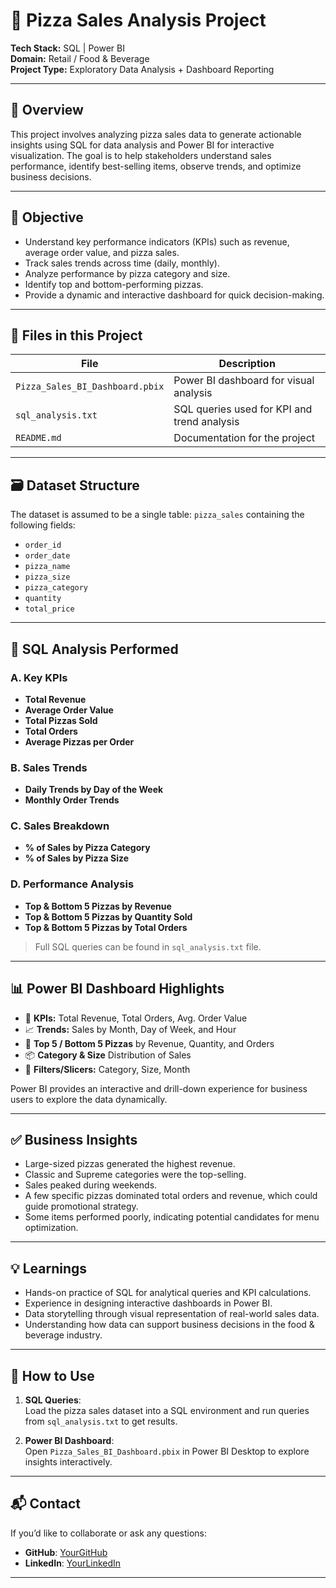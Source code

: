 # 🍕 Pizza Sales Analysis Project

**Tech Stack:** SQL | Power BI  
**Domain:** Retail / Food & Beverage  
**Project Type:** Exploratory Data Analysis + Dashboard Reporting  

---

## 📌 Overview

This project involves analyzing pizza sales data to generate actionable insights using SQL for data analysis and Power BI for interactive visualization. The goal is to help stakeholders understand sales performance, identify best-selling items, observe trends, and optimize business decisions.

---

## 🎯 Objective

- Understand key performance indicators (KPIs) such as revenue, average order value, and pizza sales.
- Track sales trends across time (daily, monthly).
- Analyze performance by pizza category and size.
- Identify top and bottom-performing pizzas.
- Provide a dynamic and interactive dashboard for quick decision-making.

---

## 📁 Files in this Project

| File | Description |
|------|-------------|
| `Pizza_Sales_BI_Dashboard.pbix` | Power BI dashboard for visual analysis |
| `sql_analysis.txt` | SQL queries used for KPI and trend analysis |
| `README.md` | Documentation for the project |

---

## 🗃️ Dataset Structure

The dataset is assumed to be a single table: `pizza_sales` containing the following fields:

- `order_id`
- `order_date`
- `pizza_name`
- `pizza_size`
- `pizza_category`
- `quantity`
- `total_price`

---

## 🧪 SQL Analysis Performed

### A. Key KPIs
- **Total Revenue**
- **Average Order Value**
- **Total Pizzas Sold**
- **Total Orders**
- **Average Pizzas per Order**

### B. Sales Trends
- **Daily Trends by Day of the Week**
- **Monthly Order Trends**

### C. Sales Breakdown
- **% of Sales by Pizza Category**
- **% of Sales by Pizza Size**

### D. Performance Analysis
- **Top & Bottom 5 Pizzas by Revenue**
- **Top & Bottom 5 Pizzas by Quantity Sold**
- **Top & Bottom 5 Pizzas by Total Orders**

> Full SQL queries can be found in `sql_analysis.txt` file.

---

## 📊 Power BI Dashboard Highlights

- 📌 **KPIs:** Total Revenue, Total Orders, Avg. Order Value  
- 📈 **Trends:** Sales by Month, Day of Week, and Hour  
- 🥇 **Top 5 / Bottom 5 Pizzas** by Revenue, Quantity, and Orders  
- 📦 **Category & Size** Distribution of Sales  
- 📅 **Filters/Slicers:** Category, Size, Month  

Power BI provides an interactive and drill-down experience for business users to explore the data dynamically.

---

## ✅ Business Insights

- Large-sized pizzas generated the highest revenue.
- Classic and Supreme categories were the top-selling.
- Sales peaked during weekends.
- A few specific pizzas dominated total orders and revenue, which could guide promotional strategy.
- Some items performed poorly, indicating potential candidates for menu optimization.

---

## 💡 Learnings

- Hands-on practice of SQL for analytical queries and KPI calculations.
- Experience in designing interactive dashboards in Power BI.
- Data storytelling through visual representation of real-world sales data.
- Understanding how data can support business decisions in the food & beverage industry.

---

## 🚀 How to Use

1. **SQL Queries**:  
   Load the pizza sales dataset into a SQL environment and run queries from `sql_analysis.txt` to get results.

2. **Power BI Dashboard**:  
   Open `Pizza_Sales_BI_Dashboard.pbix` in Power BI Desktop to explore insights interactively.

---

## 📬 Contact

If you’d like to collaborate or ask any questions:

- **GitHub**: [YourGitHub](https://github.com/)
- **LinkedIn**: [YourLinkedIn](https://linkedin.com/in/yourname)

---
